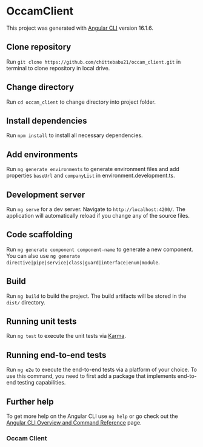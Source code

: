 # OccamClient

This project was generated with [Angular CLI](https://github.com/angular/angular-cli) version 16.1.6.

## Clone repository

Run `git clone https://github.com/chittebabu21/occam_client.git` in terminal to clone repository in local drive.

## Change directory

Run `cd occam_client` to change directory into project folder.

## Install dependencies

Run `npm install` to install all necessary dependencies.

## Add environments

Run `ng generate environments` to generate environment files and add properties `baseUrl` and `companyList` in environment.development.ts.

## Development server

Run `ng serve` for a dev server. Navigate to `http://localhost:4200/`. The application will automatically reload if you change any of the source files.

## Code scaffolding

Run `ng generate component component-name` to generate a new component. You can also use `ng generate directive|pipe|service|class|guard|interface|enum|module`.

## Build

Run `ng build` to build the project. The build artifacts will be stored in the `dist/` directory.

## Running unit tests

Run `ng test` to execute the unit tests via [Karma](https://karma-runner.github.io).

## Running end-to-end tests

Run `ng e2e` to execute the end-to-end tests via a platform of your choice. To use this command, you need to first add a package that implements end-to-end testing capabilities.

## Further help

To get more help on the Angular CLI use `ng help` or go check out the [Angular CLI Overview and Command Reference](https://angular.io/cli) page.
### Occam Client
